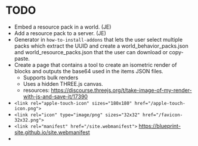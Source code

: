 # TODO

- Embed a resource pack in a world. (JE)
- Add a resource pack to a server. (JE)
- Generator in `how-to-install-addons` that lets the user select multiple packs which extract the UUID and create a world_behavior_packs.json and world_resource_packs.json that the user can download or copy-paste.
- Create a page that contains a tool to create an isometric render of blocks and outputs the base64 used in the items JSON files.
  - Supports bulk renders
  - Uses a hidden THREE.js canvas.
  - resources: https://discourse.threejs.org/t/take-image-of-my-render-with-js-and-save-it/17390
- `<link rel="apple-touch-icon" sizes="180x180" href="/apple-touch-icon.png">`
- `<link rel="icon" type="image/png" sizes="32x32" href="/favicon-32x32.png">`
- `<link rel="manifest" href="/site.webmanifest">` https://blueprint-site.github.io/site.webmanifest
-
